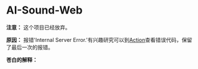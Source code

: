 # AI-Sound-Web
**注意：** 这个项目已经放弃。

**原因：** 报错'Internal Server Error.'有兴趣研究可以到[Action](https://github.com/LemonFan-maker/AI-Sound-Web/actions/runs/3558541125/jobs/5977282136)查看错误代码，保留了最后一次的报错。

**苍白的解释：** 
